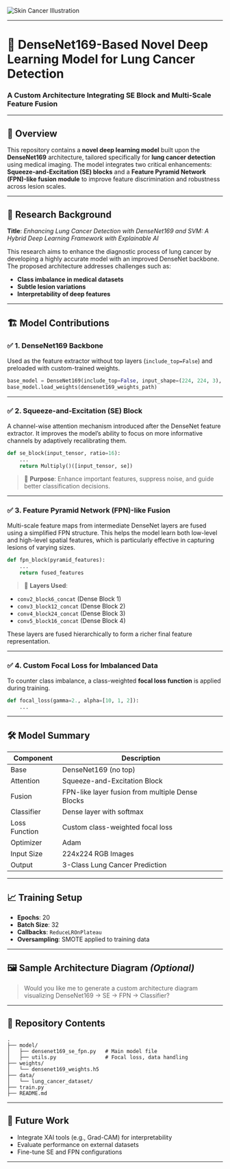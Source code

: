 ![Skin Cancer Illustration](https://www.nationaldaycalendar.com/.image/ar_16:9%2Cc_fill%2Ccs_srgb%2Cg_faces:center%2Cq_auto:eco%2Cw_768/MjEwMzI5NzQ4MDc5OTEyMTQw/website-feature---lung-cancer-awareness-month--november.png)

---

# 🧠 DenseNet169-Based Novel Deep Learning Model for Lung Cancer Detection

### A Custom Architecture Integrating SE Block and Multi-Scale Feature Fusion

---

## 📘 Overview

This repository contains a **novel deep learning model** built upon the **DenseNet169** architecture, tailored specifically for **lung cancer detection** using medical imaging. The model integrates two critical enhancements: **Squeeze-and-Excitation (SE) blocks** and a **Feature Pyramid Network (FPN)-like fusion module** to improve feature discrimination and robustness across lesion scales.

---

## 🧪 Research Background

**Title**: *Enhancing Lung Cancer Detection with DenseNet169 and SVM: A Hybrid Deep Learning Framework with Explainable AI*

This research aims to enhance the diagnostic process of lung cancer by developing a highly accurate model with an improved DenseNet backbone. The proposed architecture addresses challenges such as:

* **Class imbalance in medical datasets**
* **Subtle lesion variations**
* **Interpretability of deep features**

---

## 🏗️ Model Contributions

### ✅ 1. **DenseNet169 Backbone**

Used as the feature extractor without top layers (`include_top=False`) and preloaded with custom-trained weights.

```python
base_model = DenseNet169(include_top=False, input_shape=(224, 224, 3), weights=None)
base_model.load_weights(densenet169_weights_path)
```

---

### ✅ 2. **Squeeze-and-Excitation (SE) Block**

A channel-wise attention mechanism introduced after the DenseNet feature extractor. It improves the model’s ability to focus on more informative channels by adaptively recalibrating them.

```python
def se_block(input_tensor, ratio=16):
    ...
    return Multiply()([input_tensor, se])
```

> 📌 **Purpose**: Enhance important features, suppress noise, and guide better classification decisions.

---

### ✅ 3. **Feature Pyramid Network (FPN)-like Fusion**

Multi-scale feature maps from intermediate DenseNet layers are fused using a simplified FPN structure. This helps the model learn both low-level and high-level spatial features, which is particularly effective in capturing lesions of varying sizes.

```python
def fpn_block(pyramid_features):
    ...
    return fused_features
```

> 📌 **Layers Used**:

* `conv2_block6_concat` (Dense Block 1)
* `conv3_block12_concat` (Dense Block 2)
* `conv4_block24_concat` (Dense Block 3)
* `conv5_block16_concat` (Dense Block 4)

These layers are fused hierarchically to form a richer final feature representation.

---

### ✅ 4. **Custom Focal Loss for Imbalanced Data**

To counter class imbalance, a class-weighted **focal loss function** is applied during training.

```python
def focal_loss(gamma=2., alpha=[10, 1, 2]):
    ...
```

---

## 🛠️ Model Summary

| Component     | Description                                      |
| ------------- | ------------------------------------------------ |
| Base          | DenseNet169 (no top)                             |
| Attention     | Squeeze-and-Excitation Block                     |
| Fusion        | FPN-like layer fusion from multiple Dense Blocks |
| Classifier    | Dense layer with softmax                         |
| Loss Function | Custom class-weighted focal loss                 |
| Optimizer     | Adam                                             |
| Input Size    | 224x224 RGB Images                               |
| Output        | 3-Class Lung Cancer Prediction                   |

---

## 📈 Training Setup

* **Epochs**: 20
* **Batch Size**: 32
* **Callbacks**: `ReduceLROnPlateau`
* **Oversampling**: SMOTE applied to training data

---

## 🖼️ Sample Architecture Diagram *(Optional)*

> Would you like me to generate a custom architecture diagram visualizing DenseNet169 → SE → FPN → Classifier?

---

## 📂 Repository Contents

```
.
├── model/
│   ├── densenet169_se_fpn.py   # Main model file
│   ├── utils.py                # Focal loss, data handling
├── weights/
│   └── densenet169_weights.h5
├── data/
│   └── lung_cancer_dataset/
├── train.py
├── README.md
```

---

## 🧠 Future Work

* Integrate XAI tools (e.g., Grad-CAM) for interpretability
* Evaluate performance on external datasets
* Fine-tune SE and FPN configurations

---
